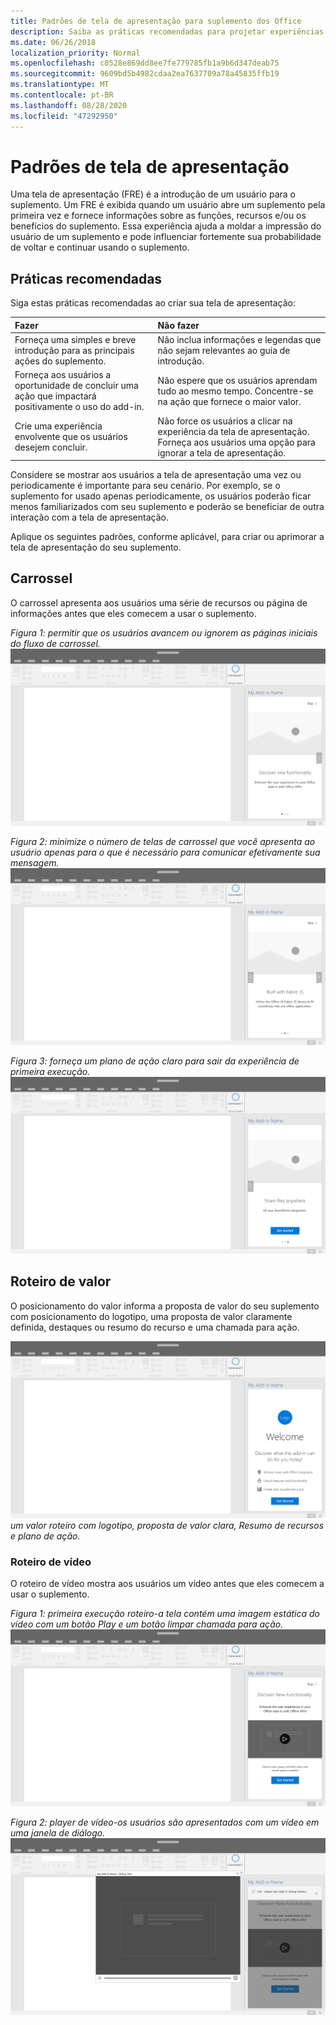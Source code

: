```yaml
---
title: Padrões de tela de apresentação para suplemento dos Office
description: Saiba as práticas recomendadas para projetar experiências de tela de apresentação em suplementos do Office.
ms.date: 06/26/2018
localization_priority: Normal
ms.openlocfilehash: c0528e869dd8ee7fe779785fb1a9b6d347deab75
ms.sourcegitcommit: 9609bd5b4982cdaa2ea7637709a78a45835ffb19
ms.translationtype: MT
ms.contentlocale: pt-BR
ms.lasthandoff: 08/28/2020
ms.locfileid: "47292950"
---
```

# <a name="first-run-experience-patterns"></a>Padrões de tela de apresentação

Uma tela de apresentação (FRE) é a introdução de um usuário para o suplemento. Um FRE é exibida quando um usuário abre um suplemento pela primeira vez e fornece informações sobre as funções, recursos e/ou os benefícios do suplemento. Essa experiência ajuda a moldar a impressão do usuário de um suplemento e pode influenciar fortemente sua probabilidade de voltar e continuar usando o suplemento.

## <a name="best-practices"></a>Práticas recomendadas


Siga estas práticas recomendadas ao criar sua tela de apresentação:

|Fazer|Não fazer|
|:------|:------|
|Forneça uma simples e breve introdução para as principais ações do suplemento. | Não inclua informações e legendas que não sejam relevantes ao guia de introdução.
|Forneça aos usuários a oportunidade de concluir uma ação que impactará positivamente o uso do add-in. | Não espere que os usuários aprendam tudo ao mesmo tempo. Concentre-se na ação que fornece o maior valor.
|Crie uma experiência envolvente que os usuários desejem concluir. | Não force os usuários a clicar na experiência da tela de apresentação. Forneça aos usuários uma opção para ignorar a tela de apresentação. |



Considere se mostrar aos usuários a tela de apresentação uma vez ou periodicamente é importante para seu cenário. Por exemplo, se o suplemento for usado apenas periodicamente, os usuários poderão ficar menos familiarizados com seu suplemento e poderão se beneficiar de outra interação com a tela de apresentação.



Aplique os seguintes padrões, conforme aplicável, para criar ou aprimorar a tela de apresentação do seu suplemento.



## <a name="carousel"></a>Carrossel


O carrossel apresenta aos usuários uma série de recursos ou página de informações antes que eles comecem a usar o suplemento.

*Figura 1: permitir que os usuários avancem ou ignorem as páginas iniciais do fluxo de carrossel.* 
 ![ Primeira execução-carrossel etapa 1-especificações para o painel de tarefas da área de trabalho](../images/add-in-FRE-step-1.png)



*Figura 2: minimize o número de telas de carrossel que você apresenta ao usuário apenas para o que é necessário para comunicar efetivamente sua mensagem.* 
 ![ Primeira execução-carrossel etapa 2-especificações para o painel de tarefas da área de trabalho](../images/add-in-FRE-step-2.png)


*Figura 3: forneça um plano de ação claro para sair da experiência de primeira execução.* 
 ![ Primeira execução-carrossel etapa 3-especificações para o painel de tarefas da área de trabalho](../images/add-in-FRE-step-3.png)



## <a name="value-placemat"></a>Roteiro de valor

O posicionamento do valor informa a proposta de valor do seu suplemento com posicionamento do logotipo, uma proposta de valor claramente definida, destaques ou resumo do recurso e uma chamada para ação.



![Roteiro de primeiro valor de execução-especificações do painel de tarefas da área de trabalho ](../images/add-in-FRE-value.png)
 *um valor roteiro com logotipo, proposta de valor clara, Resumo de recursos e plano de ação.*


### <a name="video-placemat"></a>Roteiro de vídeo

O roteiro de vídeo mostra aos usuários um vídeo antes que eles comecem a usar o suplemento.


*Figura 1: primeira execução roteiro-a tela contém uma imagem estática do vídeo com um botão Play e um botão limpar chamada para ação.* 
 ![ Roteiro de vídeo – especificações para o painel de tarefas da área de trabalho](../images/add-in-FRE-video.png)



*Figura 2: player de vídeo-os usuários são apresentados com um vídeo em uma janela de diálogo.* 
 ![ Vídeo roteiro-diálogo-especificações do painel de tarefas da área de trabalho](../images/add-in-FRE-video-dialog.png)

